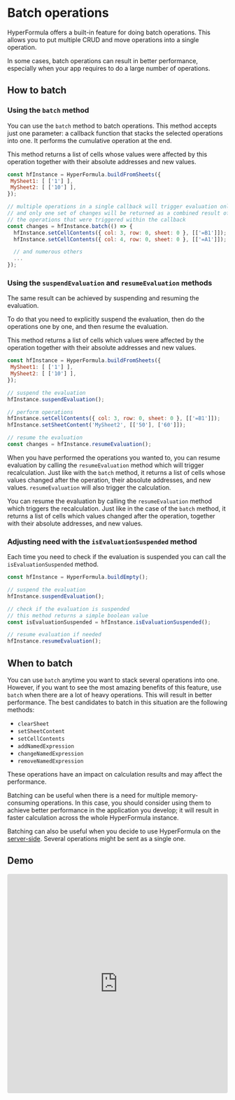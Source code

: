 # Batch operations

HyperFormula offers a built-in feature for doing batch operations.
This allows you to put multiple CRUD and move operations into a
single operation.

In some cases, batch operations can result in better performance,
especially when your app requires to do a large number of operations.

## How to batch

### Using the `batch` method

You can use the `batch` method to batch operations. This method accepts
just one parameter: a callback function that stacks the selected
operations into one. It performs the cumulative operation at the end.

This method returns a list of cells whose values were affected by this
operation together with their absolute addresses and new values.

```javascript
const hfInstance = HyperFormula.buildFromSheets({
 MySheet1: [ ['1'] ],
 MySheet2: [ ['10'] ],
});

// multiple operations in a single callback will trigger evaluation only once
// and only one set of changes will be returned as a combined result of all
// the operations that were triggered within the callback
const changes = hfInstance.batch(() => {
  hfInstance.setCellContents({ col: 3, row: 0, sheet: 0 }, [['=B1']]);
  hfInstance.setCellContents({ col: 4, row: 0, sheet: 0 }, [['=A1']]);

  // and numerous others
  ...
});
```

### Using the `suspendEvaluation` and `resumeEvaluation` methods

The same result can be achieved by suspending and resuming the
evaluation.

To do that you need to explicitly suspend the evaluation, then do the
operations one by one, and then resume the evaluation.

This method returns a list of cells which values were affected by the
operation together with their absolute addresses and new values.

```javascript
const hfInstance = HyperFormula.buildFromSheets({
 MySheet1: [ ['1'] ],
 MySheet2: [ ['10'] ],
});

// suspend the evaluation
hfInstance.suspendEvaluation();

// perform operations
hfInstance.setCellContents({ col: 3, row: 0, sheet: 0 }, [['=B1']]);
hfInstance.setSheetContent('MySheet2', [['50'], ['60']]);

// resume the evaluation
const changes = hfInstance.resumeEvaluation();
```

When you have performed the operations you wanted to, you can resume
evaluation by calling the `resumeEvaluation` method which will trigger
recalculation. Just like with the `batch` method, it returns a list of
cells whose values changed after the operation, their absolute addresses,
and new values. `resumeEvaluation` will also trigger the calculation.

You can resume the evaluation by calling the `resumeEvaluation` method
which triggers the recalculation. Just like in the case of the `batch`
method, it returns a list of cells which values changed after the
operation, together with their absolute addresses, and new values.

### Adjusting need with the `isEvaluationSuspended` method

Each time you need to check if the evaluation is suspended you can
call the `isEvaluationSuspended` method.

```javascript
const hfInstance = HyperFormula.buildEmpty();

// suspend the evaluation
hfInstance.suspendEvaluation();

// check if the evaluation is suspended
// this method returns a simple boolean value
const isEvaluationSuspended = hfInstance.isEvaluationSuspended();

// resume evaluation if needed
hfInstance.resumeEvaluation();
```

## When to batch

You can use `batch` anytime you want to stack several operations into
one. However, if you want to see the most amazing benefits of this
feature, use `batch` when there are a lot of heavy operations.
This will result in better performance. The best candidates to
batch in this situation are the following methods:

* `clearSheet`
* `setSheetContent`
* `setCellContents`
* `addNamedExpression`
* `changeNamedExpression`
* `removeNamedExpression`

These operations have an impact on calculation results and may affect
the performance.

Batching can be useful when there is a need for multiple memory-consuming
operations. In this case, you should consider using them to achieve
better performance in the application you develop; it will result
in faster calculation across the whole HyperFormula instance.

Batching can also be useful when you decide to use HyperFormula
on the [server-side](server-side-installation). Several operations
might be sent as a single one.

## Demo

<iframe
     src="https://codesandbox.io/embed/github/handsontable/hyperformula-demos/tree/0.3.x/batch-operations?autoresize=1&fontsize=11&hidenavigation=1&theme=light&view=preview"
     style="width:100%; height:500px; border:0; border-radius: 4px; overflow:hidden;"
     title="handsontable/hyperformula-demos: batch-operations"
     allow="accelerometer; ambient-light-sensor; camera; encrypted-media; geolocation; gyroscope; hid; microphone; midi; payment; usb; vr; xr-spatial-tracking"
     sandbox="allow-autoplay allow-forms allow-modals allow-popups allow-presentation allow-same-origin allow-scripts"
   ></iframe>
